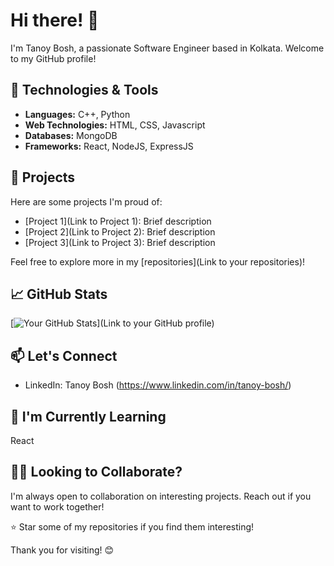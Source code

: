 # Hi there! 👋

I'm Tanoy Bosh, a passionate Software Engineer based in Kolkata. Welcome to my GitHub profile!

## 🔧 Technologies & Tools

- **Languages:** C++, Python
- **Web Technologies:** HTML, CSS, Javascript
- **Databases:** MongoDB
- **Frameworks:** React, NodeJS, ExpressJS

## 🚀 Projects

Here are some projects I'm proud of:

- [Project 1](Link to Project 1): Brief description
- [Project 2](Link to Project 2): Brief description
- [Project 3](Link to Project 3): Brief description

Feel free to explore more in my [repositories](Link to your repositories)!

## 📈 GitHub Stats

[![Your GitHub Stats](https://github-readme-stats.vercel.app/api?username=TanoyBosh&show_icons=true&theme=radical)](Link to your GitHub profile)

## 📫 Let's Connect

- LinkedIn: Tanoy Bosh (https://www.linkedin.com/in/tanoy-bosh/)

## 🌱 I'm Currently Learning

React

## 👯‍♀️ Looking to Collaborate?

I'm always open to collaboration on interesting projects. Reach out if you want to work together!

⭐️ Star some of my repositories if you find them interesting!

Thank you for visiting! 😊
